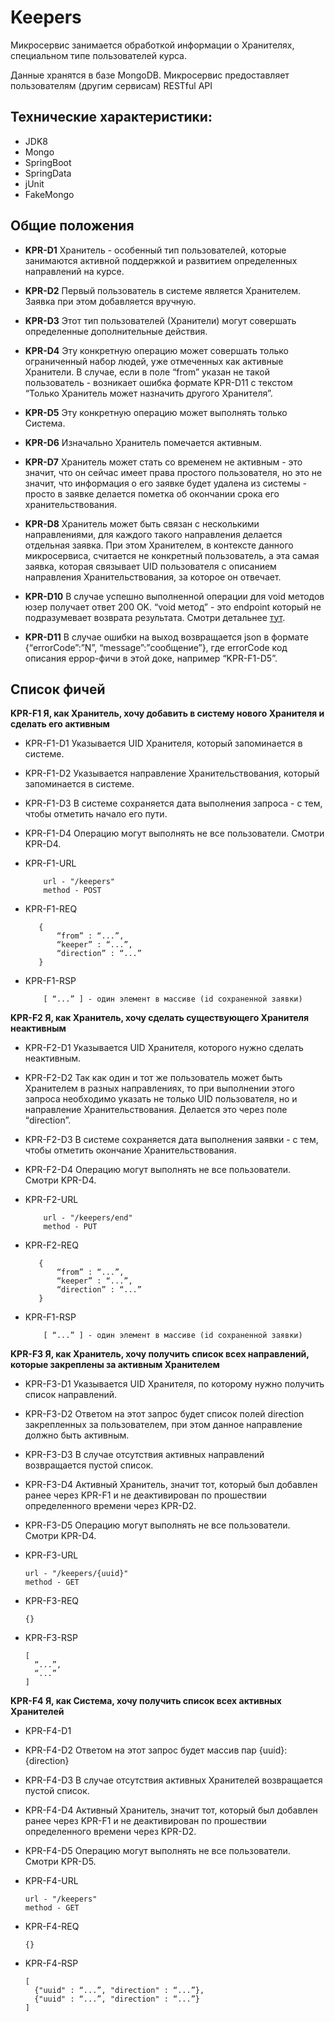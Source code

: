 # Keepers

Микросервис занимается обработкой информации о Хранителях, специальном типе пользователей курса. 

Данные хранятся в базе MongoDB. Микросервис предоставляет пользователям (другим сервисам) RESTful API


## Технические характеристики:

* JDK8
* Mongo
* SpringBoot
* SpringData
* jUnit
* FakeMongo 

## Общие положения

* **KPR-D1** Хранитель - особенный тип пользователей, которые занимаются активной поддержкой и развитием определенных направлений на курсе.
* **KPR-D2** Первый пользователь в системе является Хранителем. Заявка при этом добавляется вручную.
* **KPR-D3** Этот тип пользователей (Хранители) могут совершать определенные дополнительные действия. 
* **KPR-D4** Эту конкретную операцию может совершать только ограниченный набор людей, уже отмеченных как активные Хранители. В случае, если в поле “from” указан не такой пользователь - возникает ошибка формате KPR-D11 с текстом “Только Хранитель может назначить другого Хранителя”.
* **KPR-D5** Эту конкретную операцию может выполнять только Система.
* **KPR-D6** Изначально Хранитель помечается активным.
* **KPR-D7** Хранитель может стать со временем не активным - это значит, что он сейчас имеет права простого пользователя, но это не значит, что информация о его заявке будет удалена из системы - просто в заявке делается пометка об окончании срока его хранительствования.
* **KPR-D8** Хранитель может быть связан с несколькими направлениями, для каждого такого направления делается отдельная заявка. При этом Хранителем, в контексте данного микросервиса, считается не конкретный пользователь, а эта самая заявка, которая связывает UID пользователя с описанием направления Хранительствования, за которое он отвечает.

* **KPR-D10** В случае успешно выполненной операции для void методов юзер получает ответ 200 OK. “void метод” - это endpoint который не подразумевает возврата результата. Смотри детальнее [тут](https://ru.wikipedia.org/wiki/%D0%A1%D0%BF%D0%B8%D1%81%D0%BE%D0%BA_%D0%BA%D0%BE%D0%B4%D0%BE%D0%B2_%D1%81%D0%BE%D1%81%D1%82%D0%BE%D1%8F%D0%BD%D0%B8%D1%8F_HTTP#200).
* **KPR-D11** В случае ошибки на выход возвращается json в формате {“errorCode”:”N”, “message”:”сообщение”}, где errorCode код описания еррор-фичи в этой доке, например “KPR-F1-D5”.

## Список фичей

**KPR-F1 Я, как Хранитель, хочу добавить в систему нового Хранителя и сделать его активным**

* KPR-F1-D1 Указывается UID Хранителя, который запоминается в системе.
* KPR-F1-D2 Указывается направление Хранительствования, который запоминается в системе. 
* KPR-F1-D3 В системе сохраняется дата выполнения запроса - с тем, чтобы отметить начало его пути.
* KPR-F1-D4 Операцию могут выполнять не все пользователи. Смотри KPR-D4.

* KPR-F1-URL
  ```
      url - "/keepers"
      method - POST
  ```
* KPR-F1-REQ
   ```
      {
          “from” : “...”,
          “keeper” : “...”,
          “direction” : “...”
      }
   ```
* KPR-F1-RSP
    ```
        [ “...” ] - один элемент в массиве (id сохраненной заявки)
    ```

**KPR-F2 Я, как Хранитель, хочу сделать существующего Хранителя неактивным**

* KPR-F2-D1 Указывается UID Хранителя, которого нужно сделать неактивным.
* KPR-F2-D2 Так как один и тот же пользователь может быть Хранителем в разных направлениях, то при выполнении этого запроса необходимо указать не только UID пользователя, но и направление Хранительствования. Делается это через поле “direction”.
* KPR-F2-D3 В системе сохраняется дата выполнения заявки - с тем, чтобы отметить окончание Хранительствования.
* KPR-F2-D4 Операцию могут выполнять не все пользователи. Смотри KPR-D4.

* KPR-F2-URL
  ```
      url - "/keepers/end"
      method - PUT
  ```
* KPR-F2-REQ
   ```
      {
          “from” : “...”,
          “keeper” : “...”,
          “direction” : “...”
      }
   ```
   
* KPR-F1-RSP
    ```
        [ “...” ] - один элемент в массиве (id сохраненной заявки)
    ```
    

**KPR-F3 Я, как Хранитель, хочу получить список всех направлений, которые закреплены за активным Хранителем**

* KPR-F3-D1 Указывается UID Хранителя, по которому нужно получить список направлений.
* KPR-F3-D2 Ответом на этот запрос будет список полей direction закрепленных за пользователем, при этом данное направление должно быть активным.
* KPR-F3-D3 В случае отсутствия активных направлений возвращается пустой список.
* KPR-F3-D4 Активный Хранитель, значит тот, который был добавлен ранее через KPR-F1 и не деактивирован по прошествии определенного времени через KPR-D2.
* KPR-F3-D5 Операцию могут выполнять не все пользователи. Смотри KPR-D4.

* KPR-F3-URL
    ```
    url - "/keepers/{uuid}"
    method - GET
    ```

* KPR-F3-REQ
   ```
   {}
   ```

* KPR-F3-RSP 
    ```
    [ 
      “...”,
      “...”
    ]
    ```
    
**KPR-F4 Я, как Система, хочу получить список всех активных Хранителей**

* KPR-F4-D1 
* KPR-F4-D2 Ответом на этот запрос будет массив пар {uuid}:{direction}
* KPR-F4-D3 В случае отсутствия активных Хранителей возвращается пустой список.
* KPR-F4-D4 Активный Хранитель, значит тот, который был добавлен ранее через KPR-F1 и не деактивирован по прошествии определенного времени через KPR-D2.
* KPR-F4-D5 Операцию могут выполнять не все пользователи. Смотри KPR-D5.

* KPR-F4-URL
    ```
    url - "/keepers"
    method - GET
    ```

* KPR-F4-REQ
   ```
   {}
   ```
* KPR-F4-RSP 
    ```
    [ 
      {"uuid" : “...”, "direction" : “...”},
      {"uuid" : “...”, "direction" : “...”}
    ]
    ```